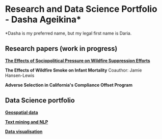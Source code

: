 # Research and Data Science Portfolio - Dasha Ageikina*

*Dasha is my preferred name, but my legal first name is Daria.

## Research papers (work in progress)

**[The Effects of Sociopolitical Pressure on Wildfire Suppression Efforts](https://github.com/dashaageikina/job-market-paper-data-pipeline)**

**The Effects of Wildfire Smoke on Infant Mortality**
Coauthor: Jamie Hansen-Lewis

**Adverse Selection in California's Compliance Offset Program**

## Data Science portfolio

**[Geospatial data](https://github.com/dashaageikina/geospatial-data)**

**[Text mining and NLP](https://github.com/dashaageikina/text-mining)**

**[Data visualisation](https://github.com/dashaageikina/data-visualization)**




